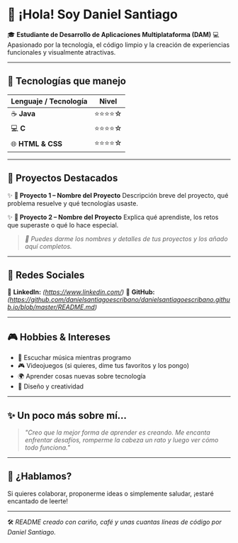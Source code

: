 # 🌟 ¡Hola! Soy **Daniel Santiago**

🎓 **Estudiante de Desarrollo de Aplicaciones Multiplataforma (DAM)**
💻 Apasionado por la tecnología, el código limpio y la creación de experiencias funcionales y visualmente atractivas.

---

## 🚀 Tecnologías que manejo

| Lenguaje / Tecnología | Nivel |
|-----------------------|--------|
| ☕ **Java**            | ⭐⭐⭐⭐☆ |
| 💻 **C**               | ⭐⭐⭐⭐☆ |
| 🌐 **HTML & CSS**      | ⭐⭐⭐⭐☆ |

---

## 📂 Proyectos Destacados

✨ **📁 Proyecto 1 – Nombre del Proyecto**
Descripción breve del proyecto, qué problema resuelve y qué tecnologías usaste.

✨ **📁 Proyecto 2 – Nombre del Proyecto**
Explica qué aprendiste, los retos que superaste o qué lo hace especial.

> *📌 Puedes darme los nombres y detalles de tus proyectos y los añado aquí completos.*

---

## 📎 Redes Sociales

📍 **LinkedIn:** *(https://www.linkedin.com/)*
📍 **GitHub:** *(https://github.com/danielsantiagoescribano/danielsantiagoescribano.github.io/blob/master/README.md)*


---

## 🎮 Hobbies & Intereses

- 🎵 Escuchar música mientras programo
- 🎮 Videojuegos (si quieres, dime tus favoritos y los pongo)
- 🌍 Aprender cosas nuevas sobre tecnología
- 🎨 Diseño y creatividad

---

## ✨ Un poco más sobre mí...

> *"Creo que la mejor forma de aprender es creando. Me encanta enfrentar desafíos, romperme la cabeza un rato y luego ver cómo todo funciona."*

---

## 📩 ¿Hablamos?

Si quieres colaborar, proponerme ideas o simplemente saludar, ¡estaré encantado de leerte!

---

🛠 *README creado con cariño, café y unas cuantas líneas de código por Daniel Santiago.*
